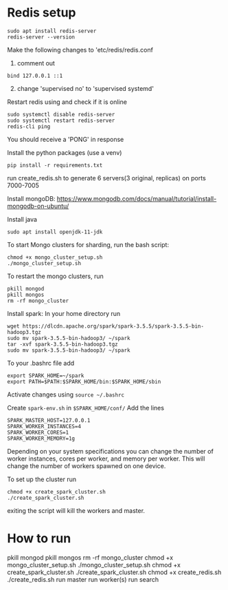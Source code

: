 # Redis setup
```
sudo apt install redis-server 
redis-server --version
```

Make the following changes to 'etc/redis/redis.conf
1. comment out 
```
bind 127.0.0.1 ::1
```
2. change 'supervised no' to 'supervised systemd'

Restart redis using and check if it is online
```
sudo systemctl disable redis-server 
sudo systemctl restart redis-server
redis-cli ping
```

You should receive a 'PONG' in response

Install the python packages (use a venv)

```
pip install -r requirements.txt
```

run create_redis.sh to generate 6 servers(3 original, replicas) on ports 7000-7005

Install mongoDB: https://www.mongodb.com/docs/manual/tutorial/install-mongodb-on-ubuntu/

Install java 
```
sudo apt install openjdk-11-jdk
```

To start Mongo clusters for sharding, run the bash script:
```
chmod +x mongo_cluster_setup.sh
./mongo_cluster_setup.sh
```

To restart the mongo clusters, run 
``` 
pkill mongod
pkill mongos
rm -rf mongo_cluster
```

Install spark:
In your home directory run
```
wget https://dlcdn.apache.org/spark/spark-3.5.5/spark-3.5.5-bin-hadoop3.tgz
sudo mv spark-3.5.5-bin-hadoop3/ ~/spark
tar -xvf spark-3.5.5-bin-hadoop3.tgz
sudo mv spark-3.5.5-bin-hadoop3/ ~/spark
```

To your .bashrc file add
```
export SPARK_HOME=~/spark
export PATH=$PATH:$SPARK_HOME/bin:$SPARK_HOME/sbin
```

Activate changes using `source ~/.bashrc`

Create `spark-env.sh` in `$SPARK_HOME/conf/`
Add the lines
```
SPARK_MASTER_HOST=127.0.0.1
SPARK_WORKER_INSTANCES=4
SPARK_WORKER_CORES=1
SPARK_WORKER_MEMORY=1g
```
Depending on your system specifications you can change the number of worker instances, cores per worker, and memory per worker. This will change the number of workers spawned on one device.

To set up the cluster run 
```
chmod +x create_spark_cluster.sh
./create_spark_cluster.sh
```

exiting the script will kill the workers and master.

# How to run
pkill mongod
pkill mongos
rm -rf mongo_cluster
chmod +x mongo_cluster_setup.sh
./mongo_cluster_setup.sh
chmod +x create_spark_cluster.sh
./create_spark_cluster.sh
chmod +x create_redis.sh
./create_redis.sh
run master
run worker(s)
run search
<!-- To stop the master and workers use
```
~/spark/sbin/stop-master.sh
~/spark/sbin/stop-worker.sh
``` -->
